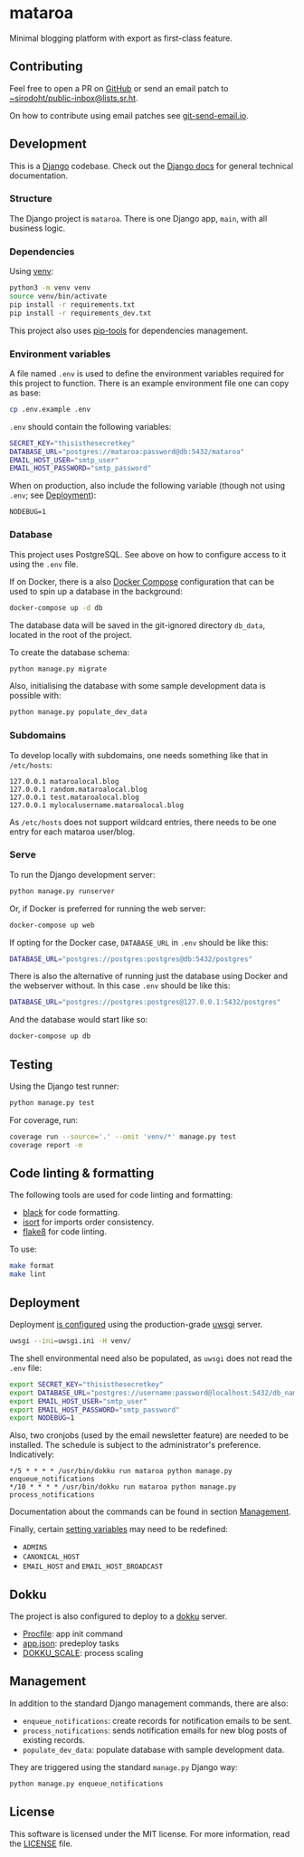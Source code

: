 # mataroa

Minimal blogging platform with export as first-class feature.

## Contributing

Feel free to open a PR on [GitHub](https://github.com/sirodoht/mataroa/fork) or
send an email patch to [~sirodoht/public-inbox@lists.sr.ht](mailto:~sirodoht/public-inbox@lists.sr.ht).

On how to contribute using email patches see [git-send-email.io](https://git-send-email.io/).

## Development

This is a [Django](https://www.djangoproject.com/) codebase. Check out the
[Django docs](https://docs.djangoproject.com/) for general technical documentation.

### Structure

The Django project is `mataroa`. There is one Django app, `main`,  with all business logic.

### Dependencies

Using [venv](https://docs.python.org/3/library/venv.html):

```sh
python3 -m venv venv
source venv/bin/activate
pip install -r requirements.txt
pip install -r requirements_dev.txt
```

This project also uses [pip-tools](https://github.com/jazzband/pip-tools) for
dependencies management.

### Environment variables

A file named `.env` is used to define the environment variables required for this
project to function. There is an example environment file one can copy as base:

```sh
cp .env.example .env
```

`.env` should contain the following variables:

```sh
SECRET_KEY="thisisthesecretkey"
DATABASE_URL="postgres://mataroa:password@db:5432/mataroa"
EMAIL_HOST_USER="smtp_user"
EMAIL_HOST_PASSWORD="smtp_password"
```

When on production, also include the following variable
(though not using `.env`; see [Deployment](#Deployment)):

```
NODEBUG=1
```

### Database

This project uses PostgreSQL. See above on how to configure access to it using
the `.env` file.

If on Docker, there is a also [Docker Compose](https://docs.docker.com/compose/)
configuration that can be used to spin up a database in the background:

```sh
docker-compose up -d db
```

The database data will be saved in the git-ignored directory `db_data`,
located in the root of the project.

To create the database schema:

```sh
python manage.py migrate
```

Also, initialising the database with some sample development data is possible with:

```sh
python manage.py populate_dev_data
```

### Subdomains

To develop locally with subdomains, one needs something like that in `/etc/hosts`:

```
127.0.0.1 mataroalocal.blog
127.0.0.1 random.mataroalocal.blog
127.0.0.1 test.mataroalocal.blog 
127.0.0.1 mylocalusername.mataroalocal.blog
```

As `/etc/hosts` does not support wildcard entries, there needs to be one
entry for each mataroa user/blog.

### Serve

To run the Django development server:

```sh
python manage.py runserver
```

Or, if Docker is preferred for running the web server:

```sh
docker-compose up web
```

If opting for the Docker case, `DATABASE_URL` in `.env` should be like this:

```sh
DATABASE_URL="postgres://postgres:postgres@db:5432/postgres"
```

There is also the alternative of running just the database using Docker and
the webserver without. In this case `.env` should be like this:

```sh
DATABASE_URL="postgres://postgres:postgres@127.0.0.1:5432/postgres"
```

And the database would start like so:

```sh
docker-compose up db
```

## Testing

Using the Django test runner:

```sh
python manage.py test
```

For coverage, run:

```sh
coverage run --source='.' --omit 'venv/*' manage.py test
coverage report -m
```

## Code linting & formatting

The following tools are used for code linting and formatting:

* [black](https://github.com/psf/black) for code formatting.
* [isort](https://github.com/pycqa/isort) for imports order consistency.
* [flake8](https://gitlab.com/pycqa/flake8) for code linting.

To use:

```sh
make format
make lint
```

## Deployment

Deployment [is configured](uwsgi.ini) using the production-grade
[uwsgi](https://uwsgi-docs.readthedocs.io/en/latest/) server.

```sh
uwsgi --ini=uwsgi.ini -H venv/
```

The shell environmental need also be populated, as `uwsgi` does not read
the `.env` file:

```sh
export SECRET_KEY="thisisthesecretkey"
export DATABASE_URL="postgres://username:password@localhost:5432/db_name"
export EMAIL_HOST_USER="smtp_user"
export EMAIL_HOST_PASSWORD="smtp_password"
export NODEBUG=1
```

Also, two cronjobs (used by the email newsletter feature) are needed to be
installed. The schedule is subject to the administrator's preference. Indicatively:

```
*/5 * * * * /usr/bin/dokku run mataroa python manage.py enqueue_notifications
*/10 * * * * /usr/bin/dokku run mataroa python manage.py process_notifications
```

Documentation about the commands can be found in section [Management](#Management).

Finally, certain [setting variables](mataroa/settings.py) may need to be redefined:

* `ADMINS`
* `CANONICAL_HOST`
* `EMAIL_HOST` and `EMAIL_HOST_BROADCAST`

## Dokku

The project is also configured to deploy to a 
[dokku](http://dokku.viewdocs.io/dokku/) server.

* [Procfile](Procfile): app init command
* [app.json](app.json): predeploy tasks
* [DOKKU_SCALE](DOKKU_SCALE): process scaling

## Management

In addition to the standard Django management commands, there are also:

* `enqueue_notifications`: create records for notification emails to be sent.
* `process_notifications`: sends notification emails for new blog posts of existing records.
* `populate_dev_data`: populate database with sample development data.

They are triggered using the standard `manage.py` Django way:

```sh
python manage.py enqueue_notifications
```

## License

This software is licensed under the MIT license.
For more information, read the [LICENSE](LICENSE) file.
